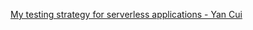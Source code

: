 [My testing strategy for serverless applications - Yan Cui](https://theburningmonk.com/2022/05/my-testing-strategy-for-serverless-applications/)